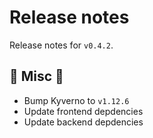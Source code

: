 # Release notes

Release notes for `v0.4.2`.

## :guitar: Misc :guitar:
- Bump Kyverno to `v1.12.6`
- Update frontend depdencies
- Update backend depdencies
